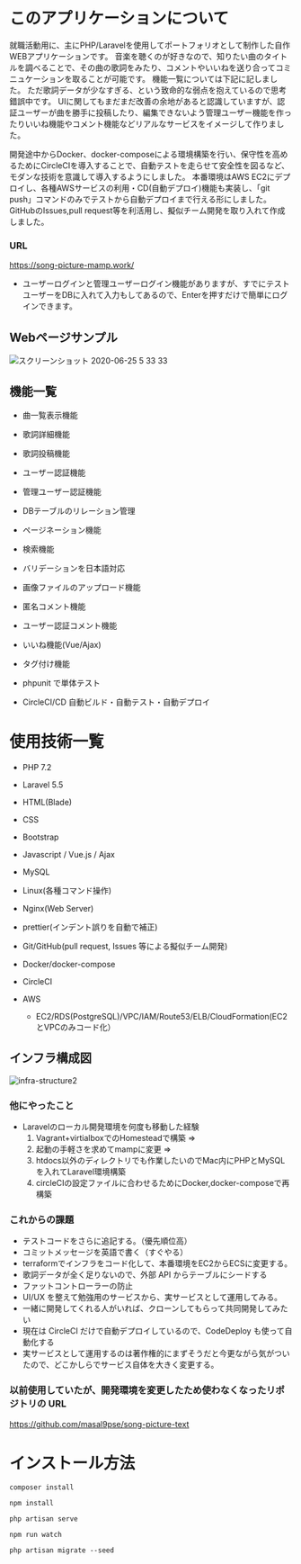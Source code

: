 # このアプリケーションについて

就職活動用に、主にPHP/Laravelを使用してポートフォリオとして制作した自作WEBアプリケーションです。
音楽を聴くのが好きなので、知りたい曲のタイトルを調べることで、その曲の歌詞をみたり、コメントやいいねを送り合ってコミニュケーションを取ることが可能です。 機能一覧については下記に記しました。
ただ歌詞データが少なすぎる、という致命的な弱点を抱えているので思考錯誤中です。
UIに関してもまだまだ改善の余地があると認識していますが、認証ユーザーが曲を勝手に投稿したり、編集できないよう管理ユーザー機能を作ったりいいね機能やコメント機能などリアルなサービスをイメージして作りました。

開発途中からDocker、docker-composeによる環境構築を行い、保守性を高めるためにCircleCIを導入することで、自動テストを走らせて安全性を図るなど、モダンな技術を意識して導入するようにしました。
本番環境はAWS EC2にデプロイし、各種AWSサービスの利用・CD(自動デプロイ)機能も実装し、「git push」コマンドのみでテストから自動デプロイまで行える形にしました。
GitHubのIssues,pull request等を利活用し、擬似チーム開発を取り入れて作成しました。

### URL
https://song-picture-mamp.work/

- ユーザーログインと管理ユーザーログイン機能がありますが、すでにテストユーザーをDBに入れて入力もしてあるので、Enterを押すだけで簡単にログインできます。

## Webページサンプル

![スクリーンショット 2020-06-25 5 33 33](https://user-images.githubusercontent.com/51937772/85625242-187ea200-b6a6-11ea-914e-f7054c18d92c.png)


## 機能一覧

- 曲一覧表示機能

- 歌詞詳細機能

- 歌詞投稿機能

- ユーザー認証機能

- 管理ユーザー認証機能

- DBテーブルのリレーション管理

- ページネーション機能

- 検索機能 

- バリデーションを日本語対応

- 画像ファイルのアップロード機能

- 匿名コメント機能

- ユーザー認証コメント機能

- いいね機能(Vue/Ajax)

- タグ付け機能

- phpunit で単体テスト

- CircleCI/CD 自動ビルド・自動テスト・自動デプロイ


# 使用技術一覧

* PHP 7.2

- Laravel 5.5

- HTML(Blade)

- CSS

- Bootstrap 

- Javascript / Vue.js / Ajax

* MySQL

* Linux(各種コマンド操作)

* Nginx(Web Server)

- prettier(インデント誤りを自動で補正) 

* Git/GitHub(pull request, Issues 等による擬似チーム開発)

- Docker/docker-compose

* CircleCI

* AWS
  - EC2/RDS(PostgreSQL)/VPC/IAM/Route53/ELB/CloudFormation(EC2とVPCのみコード化）

## インフラ構成図

![infra-structure2](https://user-images.githubusercontent.com/51937772/87854452-1a5a1f00-c94d-11ea-99a8-9bf43b9f2ad8.png)

### 他にやったこと
- Laravelのローカル開発環境を何度も移動した経験
  1. Vagrant+virtialboxでのHomesteadで構築 =>
  2. 起動の手軽さを求めてmampに変更 => 
  3. htdocs以外のディレクトリでも作業したいのでMac内にPHPとMySQLを入れてLaravel環境構築
  4. circleCIの設定ファイルに合わせるためにDocker,docker-composeで再構築

### これからの課題
- テストコードをさらに追記する。（優先順位高）
- コミットメッセージを英語で書く（すぐやる）
- terraformでインフラをコード化して、本番環境をEC2からECSに変更する。
- 歌詞データが全く足りないので、外部 API からテーブルにシードする
- ファットコントローラーの防止
- UI/UX を整えて勉強用のサービスから、実サービスとして運用してみる。
- 一緒に開発してくれる人がいれば、クローンしてもらって共同開発してみたい
- 現在は CircleCI だけで自動デプロイしているので、CodeDeploy も使って自動化する
- 実サービスとして運用するのは著作権的にまずそうだと今更ながら気がついたので、どこかしらでサービス自体を大きく変更する。


### 以前使用していたが、開発環境を変更したため使わなくなったリポジトリの URL

https://github.com/masal9pse/song-picture-text

# インストール方法

```
composer install

npm install

php artisan serve

npm run watch

php artisan migrate --seed
``` 
